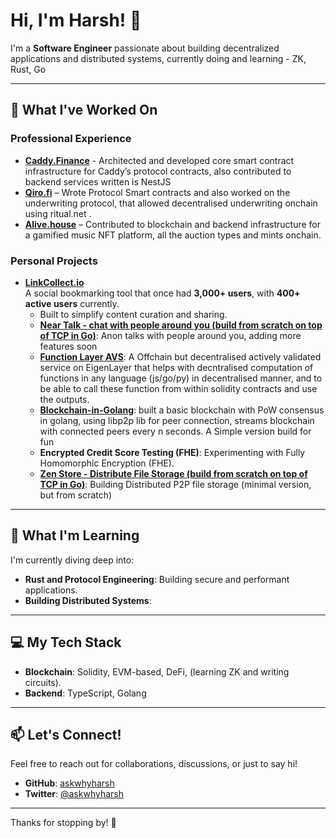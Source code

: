 # Hi, I'm Harsh! 👋  

I'm a **Software Engineer** passionate about building decentralized applications and distributed systems, currently doing and learning -  ZK, Rust, Go

---

## 🚀 What I've Worked On  

### Professional Experience  
- **[Caddy.Finance](https://caddy.finance)** - Architected and developed core smart contract infrastructure for Caddy’s protocol contracts, also contributed to backend services written is NestJS
- **[Qiro.fi](https://qiro.fi)** – Wrote Protocol Smart contracts and also worked on the underwriting protocol, that allowed decentralised underwriting onchain using ritual.net . 
- **[Alive.house](https://www.linkedin.com/company/alivemusic/)** – Contributed to blockchain and backend infrastructure for a gamified music NFT platform, all the auction types and mints onchain.   

### Personal Projects  
- **[LinkCollect.io](https://linkcollect.io)**  
  A social bookmarking tool that once had **3,000+ users**, with **400+ active users** currently.  
  - Built to simplify content curation and sharing.  
  - **[Near Talk - chat with people around you (build from scratch on top of TCP in Go)](https://github.com/askwhyharsh/neartalk)**: Anon talks with people around you, adding more features soon
  - **[Function Layer AVS](https://github.com/askwhyharsh/function_layer_AVS)**: A Offchain but decentralised actively validated service on EigenLayer that helps with decntralised computation of functions in any language (js/go/py) in decentralised manner, and to be able to call these function from within solidity contracts and use the outputs. 
  - **[Blockchain-in-Golang](https://github.com/askwhyharsh/blockchain-with-libp2p)**: built a basic blockchain with PoW consensus in golang, using libp2p lib for peer connection, streams blockchain with connected peers every n seconds. A Simple version build for fun
  - **Encrypted Credit Score Testing (FHE)**: Experimenting with Fully Homomorphic Encryption (FHE).
  - **[Zen Store - Distribute File Storage (build from scratch on top of TCP in Go)](https://github.com/askwhyharsh/zen-store)**: Building Distributed P2P file storage (minimal version, but from scratch)

  

---

## 🌱 What I'm Learning  
I'm currently diving deep into:  
- **Rust and Protocol Engineering**: Building secure and performant applications.
- **Building Distributed Systems**:   

---

## 💻 My Tech Stack  
- **Blockchain**: Solidity, EVM-based, DeFi, (learning ZK and writing circuits).  
- **Backend**: TypeScript, Golang

---

## 📫 Let's Connect!  
Feel free to reach out for collaborations, discussions, or just to say hi!  
- **GitHub**: [askwhyharsh](https://github.com/askwhyharsh)  
- **Twitter**: [@askwhyharsh](https://twitter.com/askwhyharsh)  

---

Thanks for stopping by! 🚀  
